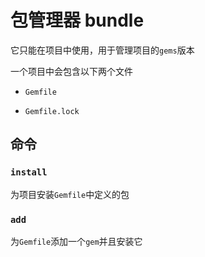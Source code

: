 # 包管理器 bundle
它只能在项目中使用，用于管理项目的`gems`版本

一个项目中会包含以下两个文件

- `Gemfile`

- `Gemfile.lock`

## 命令

### `install`

为项目安装`Gemfile`中定义的包

### `add`

为`Gemfile`添加一个`gem`并且安装它
